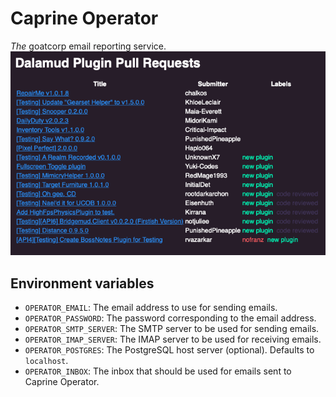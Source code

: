 # Caprine Operator
*The* goatcorp email reporting service.
![](assets/email.png)

## Environment variables
* `OPERATOR_EMAIL`: The email address to use for sending emails.
* `OPERATOR_PASSWORD`: The password corresponding to the email address.
* `OPERATOR_SMTP_SERVER`: The SMTP server to be used for sending emails.
* `OPERATOR_IMAP_SERVER`: The IMAP server to be used for receiving emails.
* `OPERATOR_POSTGRES`: The PostgreSQL host server (optional). Defaults to `localhost`.
* `OPERATOR_INBOX`: The inbox that should be used for emails sent to Caprine Operator.
